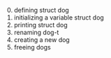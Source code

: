 0. defining struct dog
1. initializing a variable struct dog
2. printing struct dog
3. renaming dog-t
4. creating a new dog
5. freeing dogs
